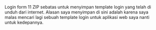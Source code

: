 Login form 11 ZIP sebatas untuk menyimpan template login yang telah di unduh dari internet. Alasan saya menyimpan di sini adalah karena saya malas mencari lagi sebuah template login untuk aplikasi web saya nanti untuk kedepannya.
